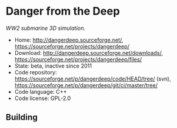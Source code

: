 # Danger from the Deep

_WW2 submarine 3D simulation._

- Home: http://dangerdeep.sourceforge.net/, https://sourceforge.net/projects/dangerdeep/
- Download: http://dangerdeep.sourceforge.net/downloads/, https://sourceforge.net/projects/dangerdeep/files/
- State: beta, inactive since 2011
- Code repository: https://sourceforge.net/p/dangerdeep/code/HEAD/tree/ (svn), https://sourceforge.net/p/dangerdeep/git/ci/master/tree/
- Code language: C++
- Code license: GPL-2.0

## Building

